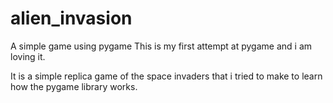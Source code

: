 # alien_invasion
A simple game using pygame 
This is my first attempt at pygame and i am loving it.



It is a simple replica game of the space invaders that i tried to make to learn how the pygame library works. 
